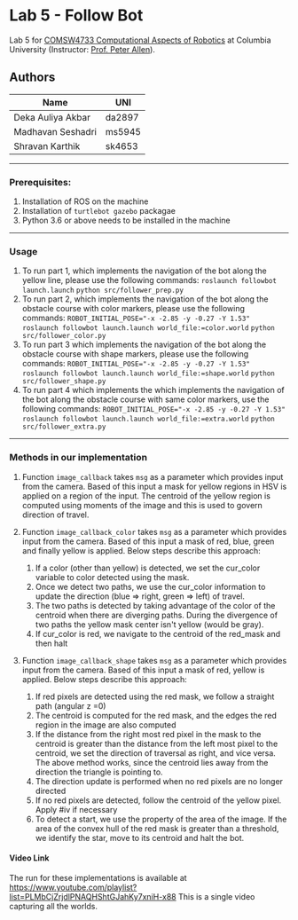 # Lab 5 - Follow Bot
Lab 5 for [COMSW4733 Computational Aspects of Robotics](http://www.cs.columbia.edu/~allen/F19/index.html) at Columbia University (Instructor: [Prof. Peter Allen](http://www.cs.columbia.edu/~allen/)).

## Authors

| Name | UNI|
| - | - |
| Deka Auliya Akbar | da2897 |
| Madhavan Seshadri | ms5945 |
| Shravan Karthik | sk4653 |

----
### Prerequisites:

1. Installation of ROS on the machine
1. Installation of `turtlebot gazebo` packagae
1. Python 3.6 or above needs to be installed in the machine

----
### Usage
1. To run part 1, which implements the navigation of the bot along the yellow line, please use the following commands:
`roslaunch followbot launch.launch`
`python src/follower_prep.py`
1. To run part 2, which implements the navigation of the bot along the obstacle course with color markers, please use the following commands:
`ROBOT_INITIAL_POSE="-x -2.85 -y -0.27 -Y 1.53" roslaunch followbot launch.launch world_file:=color.world`
`python src/follower_color.py`
1. To run part 3 which implements the navigation of the bot along the obstacle course with shape markers, please use the following commands:
`ROBOT_INITIAL_POSE="-x -2.85 -y -0.27 -Y 1.53" roslaunch followbot launch.launch world_file:=shape.world`
`python src/follower_shape.py`
1. To run part 4 which implements the which implements the navigation of the bot along the obstacle course with same color markers, use the following commands:
`ROBOT_INITIAL_POSE="-x -2.85 -y -0.27 -Y 1.53" roslaunch followbot launch.launch world_file:=extra.world`
`python src/follower_extra.py`

----
### Methods in our implementation
1. Function `image_callback` takes `msg` as a parameter which provides input from the camera. Based of
this input a mask for yellow regions in HSV is applied on a region of the input. The centroid of the 
yellow region is computed using moments of the image and this is used to govern direction of travel.

1. Function `image_callback_color` takes `msg` as a parameter which provides input from the camera. Based of
this input a mask of red, blue, green and finally yellow is applied. Below steps describe this approach:
    1. If a color (other than yellow) is detected, we set the cur_color variable to color detected using the mask. 
    1. Once we detect two paths, we use the cur_color information to update the direction (blue => right, green => left) of travel.
    1. The two paths is detected by taking advantage of the color of the centroid when there are diverging paths. During the divergence of two paths 
     the yellow mask center isn't yellow (would be gray). 
    1. If cur_color is red, we navigate to the centroid of the red_mask and then halt

1. Function `image_callback_shape` takes `msg` as a parameter which provides input from the camera. Based of this
input a mask of red, yellow is applied. Below steps describe this approach:
    1. If red pixels are detected using the red mask, we follow a straight path (angular z =0)
    1. The centroid is computed for the red mask, and the edges the red region in the image are also computed
    1. If the distance from the right most red pixel in the mask to the centroid is greater than the distance
     from the left most pixel to the centroid, we set the direction of traversal as right, and vice versa.
     The above method works, since the centroid lies away from the direction the triangle is pointing to.
    1. The direction update is performed when no red pixels are no longer directed
    1. If no red pixels are detected, follow the centroid of the yellow pixel. Apply #iv if necessary
    1. To detect a start, we use the property of the area of the image. If the area of the convex hull of
     the red mask is greater than a threshold, we identify the star, move to its centroid and halt the bot.

#### Video Link

The run for these implementations is available at https://www.youtube.com/playlist?list=PLMbCjZrjdlPNAQHShtGJahKy7xniH-x88
This is a single video capturing all the worlds.

